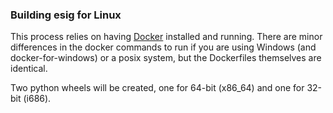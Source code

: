 ### Building esig for Linux

This process relies on having [Docker](https://docs.docker.com/)
installed and running.  There are minor differences in the docker commands to
run if you are using Windows (and docker-for-windows) or a posix system, but
the Dockerfiles themselves are identical.

Two python wheels will be created, one for 64-bit (x86_64)
and one for 32-bit (i686).

